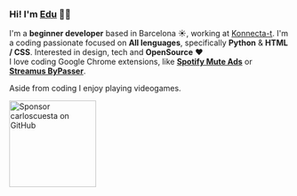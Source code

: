 ### Hi! I'm [Edu](http://hipotesi.org) 👋🏼

I'm a **beginner developer** based in Barcelona ☀️, working at [Konnecta-t](#). I'm a coding passionate focused on **All lenguages**, specifically **Python** & **HTML / CSS**. Interested in design, tech and **OpenSource** ❤️ <br>
I love coding Google Chrome extensions, like **[Spotify Mute Ads](https://chrome.google.com/webstore/detail/spotify-mute-ads/olnlcfclbjbhklimmoemghniloimbake?hl=es)** or **[Streamus ByPasser](https://chrome.google.com/webstore/detail/streamus-bypasser/dmoemfoopcalicnobhengkfgghjndibo?hl=es)**.

Aside from coding I enjoy playing videogames.

  <a href="#">
    <img src="https://user-images.githubusercontent.com/7629661/87821425-1f956c00-c870-11ea-9871-a76f99739501.png" width="156" alt="Sponsor carloscuesta on GitHub" title="Sponsor carloscuesta on GitHub">
  </a>
</p>
